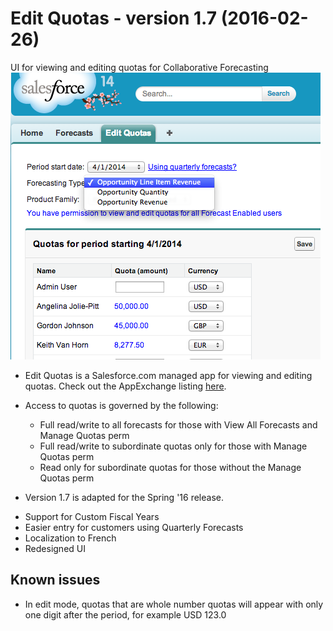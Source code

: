 Edit Quotas - version 1.7 (2016-02-26)
===========

UI for viewing and editing quotas for Collaborative Forecasting
![Screenshot](QuotaUI.png "Screenshot from Spring '14")

* Edit Quotas is a Salesforce.com managed app for viewing and editing quotas. Check out the 
  AppExchange listing [here](https://appexchange.salesforce.com/listingDetail?listingId=a0N3000000B41EqEAJ). 
  
* Access to quotas is governed by the following:
  - Full read/write to all forecasts for those with View All Forecasts and 
    Manage Quotas perm
  - Full read/write to subordinate quotas only for those with Manage Quotas
    perm
  - Read only for subordinate quotas for those without the Manage Quotas perm
  
* Version 1.7 is adapted for the Spring '16 release. 
 - Support for Custom Fiscal Years
 - Easier entry for customers using Quarterly Forecasts
 - Localization to French
 - Redesigned UI
  

Known issues
------------
* In edit mode, quotas that are whole number quotas will appear with only one digit after the period, for example 
  USD 123.0 
  
